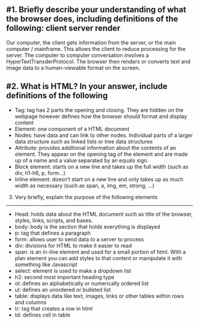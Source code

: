 #1. Briefly describe your understanding of what the browser does, including definitions of the following: client server render
----
Our computer, the client gets information from the server, or the main computer / mainframe. This allows the client to reduce processing for the server. The computer to computer conversation involves a HyperTextTransderProtocol. The browser then renders or converts text and image data to a human-viewable format on the screen.

#2. What is HTML? In your answer, include definitions of the following
----
* Tag: tag has 2 parts the opening and closing. They are hidden on the webpage however defines how the browser should format and display content
* Element: one component of a HTML document
* Nodes: have data and can link to other nodes. Individual parts of a larger data structure such as linked lists or tree data structures
* Attribute: provides additional information about the contents of an element. They appear on the opening tag of the element and are made up of a name and a value separated by an equals sign.
* Block element: starts on a new line and takes up the full width (such as div, h1-h6, p, form…)
* Inline element: doesn’t start on a new line and only takes up as much width as necessary (such as span, a, img, em, strong, …)

3. Very briefly, explain the purpose of the following elements
----
* Head: holds data about the HTML document such as title of the browser, styles, links, scripts, and bases.
* body: body is the section that holds everything is displayed
* p: tag that defines a paragraph
* form: allows user to send data to a server to process
* div: divisions for HTML to make it easier to read
* span: is an in-line element and used for a small portion of html. With a plan element you can add styles to that content or manipulate it with something like Javascript
* select: element is used to make a dropdown list
* h2: second most important heading type
* ol: defines an alphabetically or numerically ordered list
* ul: defines an unordered or bulleted list
* table: displays data like text, images, links or other tables within rows and columns
* tr: tag that creates a row in html
* td: defines cell in table
